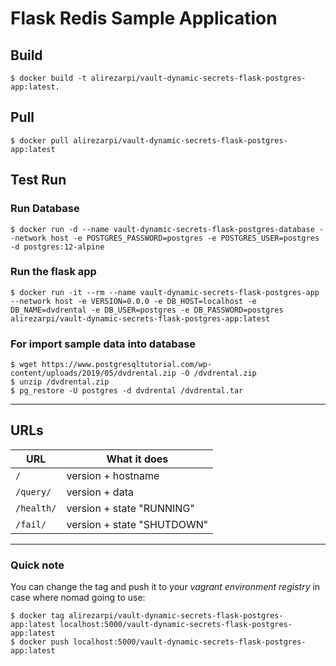 # Flask Redis Sample Application

## Build

```
$ docker build -t alirezarpi/vault-dynamic-secrets-flask-postgres-app:latest.
```

## Pull

```
$ docker pull alirezarpi/vault-dynamic-secrets-flask-postgres-app:latest
```

## Test Run
### Run Database

```
$ docker run -d --name vault-dynamic-secrets-flask-postgres-database --network host -e POSTGRES_PASSWORD=postgres -e POSTGRES_USER=postgres -d postgres:12-alpine
```

### Run the flask app

```
$ docker run -it --rm --name vault-dynamic-secrets-flask-postgres-app --network host -e VERSION=0.0.0 -e DB_HOST=localhost -e DB_NAME=dvdrental -e DB_USER=postgres -e DB_PASSWORD=postgres alirezarpi/vault-dynamic-secrets-flask-postgres-app:latest
```

### For import sample data into database

```
$ wget https://www.postgresqltutorial.com/wp-content/uploads/2019/05/dvdrental.zip -O /dvdrental.zip
$ unzip /dvdrental.zip
$ pg_restore -U postgres -d dvdrental /dvdrental.tar
```

----

## URLs

| URL        | What it does               |
| ---------- | -------------------------- |
| `/`        | version + hostname         |
| `/query/`  | version + data             |
| `/health/` | version + state "RUNNING"  |
| `/fail/`   | version + state "SHUTDOWN" |

---

### Quick note

You can change the tag and push it to your *vagrant environment registry* in case where nomad going to use:
```
$ docker tag alirezarpi/vault-dynamic-secrets-flask-postgres-app:latest localhost:5000/vault-dynamic-secrets-flask-postgres-app:latest
$ docker push localhost:5000/vault-dynamic-secrets-flask-postgres-app:latest
```
